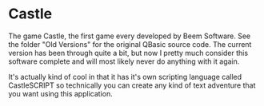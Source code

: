 Castle
======

The game Castle, the first game every developed by Beem Software. See the folder
"Old Versions" for the original QBasic source code. The current version has been
through quite a bit, but now I pretty much consider this software complete and
will most likely never do anything with it again.

It's actually kind of cool in that it has it's own scripting language called
CastleSCRIPT so technically you can create any kind of text adventure that you
want using this application.